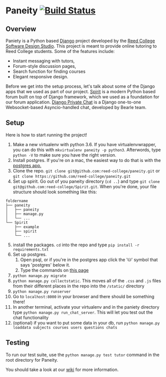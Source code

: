 # Paneity [![Build Status](https://travis-ci.org/reed-college/paneity.svg?branch=master)](https://travis-ci.org/reed-college/paneity)
## Overview

Paniety is a Python based [Django](https://www.djangoproject.com) project developed by the [Reed College Software Design Studio](http://www.reed.edu/sds/). This project is meant to provide online tutoring to Reed College students. Some of the features include: 
* Instant messaging with tutors, 
* Forum-style discussion pages, 
* Search function for finding courses 
* Elegant responsive design.

Before we get into the setup process, let's talk about some of the Django apps that we used as part of our project.
[Spirit](https://github.com/nitely/Spirit) is a modern Python based forum built on top of Django framework, which we used as a foundation for our forum application. [Django Private Chat](https://github.com/Bearle/django-private-chat) is a Django one-to-one Websocket-based Asyncio-handled chat, developed by Bearle team.

## Setup
Here is how to start running the project!
1. Make a new virtualenv with python 3.6. If you have virtualenvwrapper, you can do this with `mkvirtualenv paneity -p python3`. Afterwords, type `python -V` to make sure you have the right version.
2. Install postgres. If you're on a mac, the easiest way to do that is with the [postgres app.](https://postgresapp.com/)
3. Clone the repo. `git clone git@github.com:reed-college/paneity.git` or `git clone https://github.com/reed-college/paneity.git`
4. Set up spirit. Go out of you paneity directory (`cd ..`) and type `git clone git@github.com:reed-college/Spirit.git`. When you're done, your file structure should look something like this:
```
foldername
├── paneity
│   ├── paneity
│   ├── manage.py
│   └── ...
└── Spirit
    ├── example
    ├── spirit
    └── ...

```
5. install the packages. `cd` into the repo and type `pip install -r requirements.txt`
6. Set up postgres. 
    1. Open psql, or if you're in the postgres app click the '⛁' symbol that says 'postgres' below it.
    2. Type the commands on [this page](https://github.com/reed-college/paneity/wiki/Postgres-Set-Up)
7. `python manage.py migrate`
8. `python manage.py collectstatic`. This moves all of the `.css` and `.js` files from their different places in the repo into the `/static/` directory
9. `python manage.py runserver`
10. Go to `localhost:8000` in your browser and there should be something there!
11. In another terminal, activate your virtualenv and in the paniety directory type `python manage.py run_chat_server`. This will let you test out the chat functionality
12. (optional) if you want to put some data in your db, run `python manage.py loaddata subjects courses users questions chats`

## Testing
To run our test suite, use the `python manage.py test tutor` command in the root directory for Paneity.

You should take a look at our [wiki](https://github.com/reed-college/paneity/wiki) for more information.


